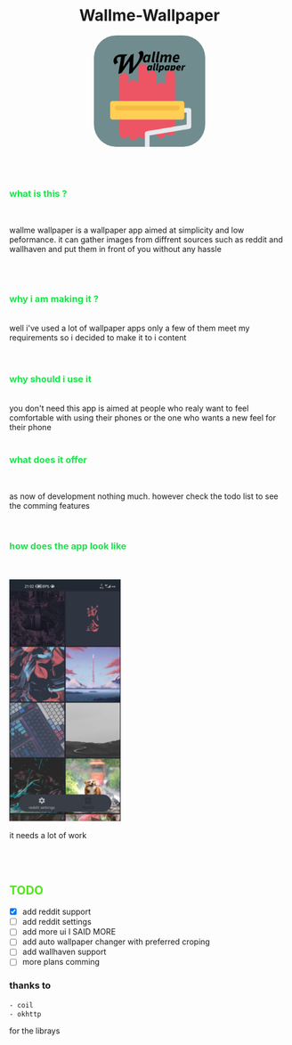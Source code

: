 <center> 

# Wallme-Wallpaper


<img src="./Images/Wallme_Wallpaper-Logo-Large.png" alt="drawing" width=200 style="border-radius:20%"/>

</center>

</br></br>

<span style="color:#1be44a" > 


### what is this ?

</span>
</br>

wallme wallpaper is a wallpaper app aimed at simplicity and low peformance. it can gather images from diffrent sources such as reddit and wallhaven and put them in front of you without any hassle 

</br></br>

<span style="color:#1be44a" > 

### why i am making it ?

</span>
</br>
well i've used a lot of wallpaper apps only a few of them meet my requirements so i decided to make it to i content 

</br>
</br>
</br>
<span style="color:#1be44a" > 

### why should i use it 

</span>
</br>
you don't need this app is aimed at people who realy want to feel comfortable with using their phones or the one who wants a new feel for their phone


</br>
</br>

<span style="color:#1be44a" > 

### what does it offer

</span>
</br>

as now of development nothing much. however check the todo list to see the comming features

</br>
<span style="color:#1be44a" > 

### how does the app look like

</span> 
</br>
</br>
<img src="./Images/phone.jpeg" alt="drawing" width=200/>

</br>

it needs a lot of work

</br>
</br>

<span style="color:#50e41b" > 

## TODO
</span>

- [x] add reddit support 
- [ ] add reddit settings
- [ ] add more ui I SAID MORE
- [ ] add auto wallpaper changer with preferred croping
- [ ] add wallhaven support
- [ ] more plans comming

### thanks to 
    - coil 
    - okhttp

  for the librays